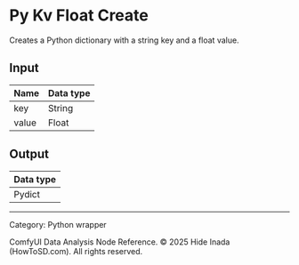 # Py Kv Float Create
Creates a Python dictionary with a string key and a float value.

## Input
| Name | Data type |
|---|---|
| key | String |
| value | Float |

## Output
| Data type |
|---|
| Pydict |

<HR>
Category: Python wrapper

ComfyUI Data Analysis Node Reference. © 2025 Hide Inada (HowToSD.com). All rights reserved.
